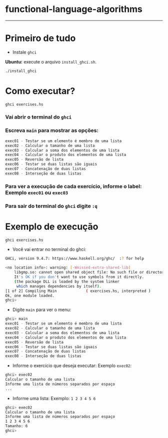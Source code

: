 # functional-language-algorithms

---

# Primeiro de tudo

- Instale `ghci`

**Ubuntu:** execute o arquivo `install_ghci.sh`.

```bash
./install_ghci
```

# Como executar?

```bash
ghci exercises.hs
```

### Vai abrir o terminal do `ghci`

### Escreva `main` para mostrar as opções:

```bash
exec01 - Testar se um elemento é membro de uma lista
exec02 - Calcular o tamanho de uma lista
exec03 - Calcular a soma dos elementos de uma lista
exec04 - Calcular o produto dos elementos de uma lista
exec05 - Reversão de lista
exec06 - Testar se duas listas são iguais
exec07 - Concatenação de duas listas
exec08 - Interseção de duas listas
```

### Para ver a execução de cada exercício, informe o label: Exemplo `exec01` ou `exec03`

### Para sair do terminal do `ghci` digite `:q`

# Exemplo de execução

```bash
ghci exercises.hs
```

- Você vai entrar no terminal do ghci:

```bash
GHCi, version 9.4.7: https://www.haskell.org/ghc/  :? for help

<no location info>: warning: [-Wmissed-extra-shared-lib]
    libgmp.so: cannot open shared object file: No such file or directory
    It's OK if you don't want to use symbols from it directly.
    (the package DLL is loaded by the system linker
     which manages dependencies by itself).
[1 of 2] Compiling Main             ( exercises.hs, interpreted )
Ok, one module loaded.
ghci>
```

- Digite `main` para ver o menu:

```bash
ghci> main
exec01 - Testar se um elemento é membro de uma lista
exec02 - Calcular o tamanho de uma lista
exec03 - Calcular a soma dos elementos de uma lista
exec04 - Calcular o produto dos elementos de uma lista
exec05 - Reversão de lista
exec06 - Testar se duas listas são iguais
exec07 - Concatenação de duas listas
exec08 - Interseção de duas listas
```

- Informe o exercício que deseja executar: Exemplo `exec02`:

```bash
ghci> exec02
Calcular o tamanho de uma lista
Informe uma lista de números separados por espaço
...
```

- Informe uma lista: Exemplo: `1 2 3 4 5 6`

```bash
ghci> exec02
Calcular o tamanho de uma lista
Informe uma lista de números separados por espaço
1 2 3 4 5 6
Tamanho: 6
ghci>
```
